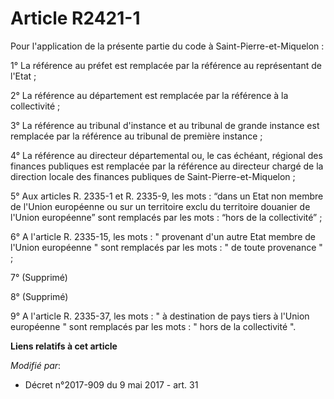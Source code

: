 # Article R2421-1

Pour l'application de la présente partie du code à Saint-Pierre-et-Miquelon :

1° La référence au préfet est remplacée par la référence au représentant de l'Etat ;

2° La référence au département est remplacée par la référence à la collectivité ;

3° La référence au tribunal d'instance et au tribunal de grande instance est remplacée par la référence au tribunal de
première instance ;

4° La référence au directeur départemental ou, le cas échéant, régional des finances publiques est remplacée par la référence
au directeur chargé de la direction locale des finances publiques de Saint-Pierre-et-Miquelon ;

5° Aux articles R. 2335-1 et R. 2335-9, les mots : “dans un Etat non membre de l'Union européenne ou sur un territoire exclu
du territoire douanier de l'Union européenne” sont remplacés par les mots : “hors de la collectivité” ;

6° A l'article R. 2335-15, les mots : " provenant d'un autre Etat membre de l'Union européenne " sont remplacés par les
mots : " de toute provenance " ;

7° (Supprimé)

8° (Supprimé)

9° A l'article R. 2335-37, les mots : " à destination de pays tiers à l'Union européenne " sont remplacés par les mots : "
hors de la collectivité ".

**Liens relatifs à cet article**

_Modifié par_:

  - Décret n°2017-909 du 9 mai 2017 - art. 31
